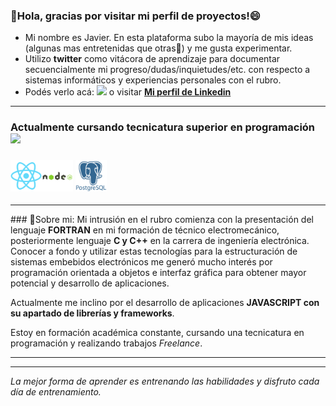 ### 👋Hola, gracias por visitar mi perfil de proyectos!😄

- Mi nombre es Javier. En esta plataforma subo la mayoría de mis ideas (algunas mas entretenidas que otras🤔) y me gusta experimentar.
- Utilizo <b>twitter</b> como vitácora de aprendizaje para documentar secuencialmente mi progreso/dudas/inquietudes/etc. con respecto a sistemas informáticos y experiencias personales con el rubro.
- Podés verlo acá: <a href="https://twitter.com/juniorhuebra"><img src="https://img.shields.io/twitter/follow/juniorhuebra?color=blue&label=%20twitter&logo=twitter&style=for-the-badge"></img></a> o  visitar  <a href="https://www.linkedin.com/in/javieremanuelhuebra/"><b>Mi perfil de Linkedin</b></a>
<hr>
<div>
<h3>Actualmente cursando tecnicatura superior en programación <img src="https://global-uploads.webflow.com/5e2f2362e479664d4e15718a/5f29e1ec461f7103ed65d32c_Teclab-case-logo.svg"></img><h3> <img src="https://github.com/devicons/devicon/blob/master/icons/react/react-original.svg" width="50px" height="50px"></img><img src="https://github.com/devicons/devicon/blob/master/icons/nodejs/nodejs-original-wordmark.svg" width="50px" height="50px"></img>
 <img src="https://github.com/devicons/devicon/blob/master/icons/postgresql/postgresql-plain-wordmark.svg" width="50px" height="50px"></img>
</div>
<hr>
### 🌱Sobre mi:
Mi intrusión en el rubro comienza con la presentación del lenguaje <b>FORTRAN</b> en mi formación de técnico electromecánico, posteriormente lenguaje <b>C y C++</b> en la carrera de ingeniería electrónica. Conocer a fondo y utilizar estas tecnologías para la estructuración de sistemas embebidos electrónicos me generó mucho interés por programación orientada a objetos e interfaz gráfica para obtener mayor potencial y desarrollo de aplicaciones.

Actualmente me inclino por el desarrollo de aplicaciones <b>JAVASCRIPT con su apartado de librerías y frameworks</b>.

Estoy en formación académica constante, cursando una tecnicatura en programación y realizando trabajos <i>Freelance</i>.
<hr>

<hr>
<i>La mejor forma de aprender es entrenando las habilidades y disfruto cada día de entrenamiento.</i>

<!--
**javierhuebra/javierhuebra** is a ✨ _special_ ✨ repository because its `README.md` (this file) appears on your GitHub profile.

Here are some ideas to get you started:

- 🔭 I’m currently working on ...
- 🌱 I’m currently learning ...
- 👯 I’m looking to collaborate on ...
- 🤔 I’m looking for help with ...
- 💬 Ask me about ...
- 📫 How to reach me: ...
- 😄 Pronouns: ...
- ⚡ Fun fact: ...
-->
